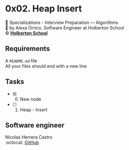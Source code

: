 # 0x02. Heap Insert
:open_file_folder: Specializations - Interview Preparation ― Algorithms  
:bust_in_silhouette: by Alexa Orrico, Software Engineer at Holberton School  
:copyright: **[Holberton School](https://www.holbertonschool.com/)**

## Requirements
A ```README.md``` file  
All your files should end with a new line

## Tasks
* [x] 0. New node
* [ ] 1. Heap - Insert

## Software engineer
Nicolas Herrera Castro  
:octocat: [GitHub](https://github.com/nicolasherrerac/)  

